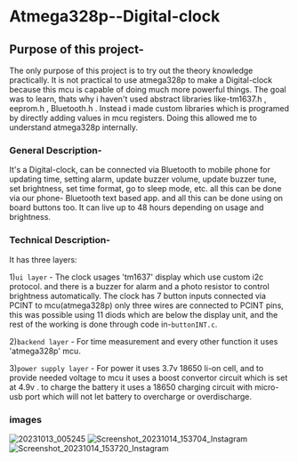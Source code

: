# Atmega328p--Digital-clock

## Purpose of this project- 
The only purpose of this project is to try out the theory knowledge practically. It is not practical to use atmega328p to make a Digital-clock because this mcu is capable of doing much more powerful things.
The goal was to learn, thats why i haven't used abstract libraries like-tm1637.h , eeprom.h , Bluetooth.h . Instead i made custom libraries which is programed by directly adding values in mcu registers. Doing this allowed me to understand atmega328p internally.

### General Description-
It's a Digital-clock, can be connected via Bluetooth to mobile phone for updating time, setting alarm, update buzzer volume, update buzzer tune, set brightness, set time format, go to sleep mode, etc. all this can be done via our phone- Bluetooth text based app. and all this can be done using on board buttons too. It can live up to 48 hours depending on usage and brightness.

### Technical Description-
It has three layers:

1)`ui layer` - 
The clock usages 'tm1637' display which use custom i2c protocol.
and there is a buzzer for alarm and a photo resistor to control brightness automatically.
The clock has 7 button inputs connected via PCINT to mcu(atmega328p) only three wires are connected to PCINT pins, this was possible using 11 diods which are below the display unit, and the rest of the working is done through code in-`buttonINT.c`.

2)`backend layer` -
For time measurement and every other function it uses 'atmega328p' mcu.

3)`power supply layer` -
For power it uses 3.7v 18650 li-on cell, and to provide needed voltage to mcu it uses a boost convertor circuit which is set at 4.9v .
to charge the battery it uses a 18650 charging circuit with micro-usb port which will not let battery to overcharge or overdischarge.

### images
![20231013_005245](https://github.com/gityssh/Atmega328p--Digital-clock/assets/49648562/bc2b16e6-d884-46f2-b271-c029c6b92f49)
![Screenshot_20231014_153704_Instagram](https://github.com/gityssh/Atmega328p--Digital-clock/assets/49648562/b61bb844-8b13-4156-b837-75e31fca17ad)
![Screenshot_20231014_153720_Instagram](https://github.com/gityssh/Atmega328p--Digital-clock/assets/49648562/06487ef3-cd8c-4bca-a7f7-4b6a1968b6b4)

